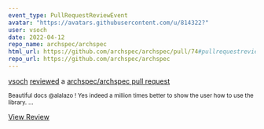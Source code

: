```yaml
---
event_type: PullRequestReviewEvent
avatar: "https://avatars.githubusercontent.com/u/814322?"
user: vsoch
date: 2022-04-12
repo_name: archspec/archspec
html_url: https://github.com/archspec/archspec/pull/74#pullrequestreview-939928233
repo_url: https://github.com/archspec/archspec
---
```


<a href='https://github.com/vsoch' target='_blank'>vsoch</a> <a href='https://github.com/archspec/archspec/pull/74#pullrequestreview-939928233' target='_blank'>reviewed</a> a <a href='https://github.com/archspec/archspec/pull/74' target='_blank'>archspec/archspec pull request</a>

<small>Beautiful docs @alalazo ! Yes indeed a million times better to show the user how to use the library. ...</small>

<a href='https://github.com/archspec/archspec/pull/74#pullrequestreview-939928233' target='_blank'>View Review</a>